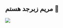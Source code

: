 ## مریم زبرجد هستم 👋
<img src=https://user-images.githubusercontent.com/57192512/134780110-04530adc-28a0-4dc0-a68d-572ca03195a3.gif>


